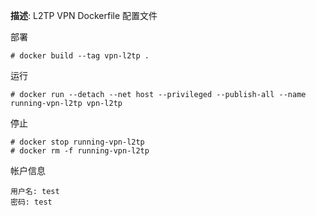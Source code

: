 **描述**: L2TP VPN Dockerfile 配置文件

部署

```
# docker build --tag vpn-l2tp .
```

运行

```
# docker run --detach --net host --privileged --publish-all --name running-vpn-l2tp vpn-l2tp
```

停止

```
# docker stop running-vpn-l2tp
# docker rm -f running-vpn-l2tp
```

帐户信息

```
用户名: test
密码: test
```
